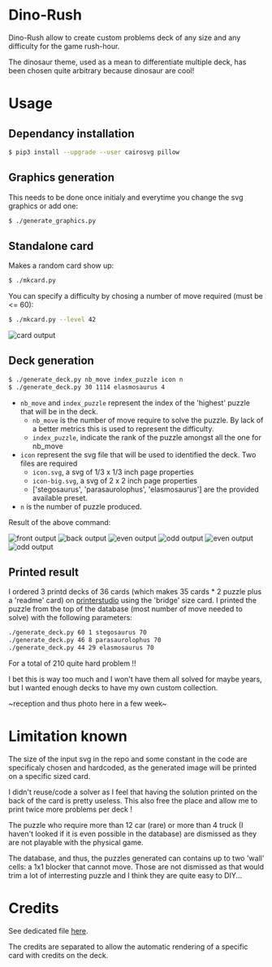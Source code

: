# Dino-Rush
Dino-Rush allow to create custom problems deck of any size and any difficulty for the game rush-hour.

The dinosaur theme, used as a mean to differentiate multiple deck, has been chosen quite arbitrary because dinosaur are cool!

# Usage
## Dependancy installation
```sh
$ pip3 install --upgrade --user cairosvg pillow
```

## Graphics generation
This needs to be done once initialy and everytime you change the svg graphics or add one:
```sh
$ ./generate_graphics.py
```

## Standalone card
Makes a random card show up:
```sh
$ ./mkcard.py
```

You can specify a difficulty by chosing a number of move required (must be <= 60):
```sh
$ ./mkcard.py --level 42
```

![card output](example/standalone_example.png "standalone output")

## Deck generation
```sh
$ ./generate_deck.py nb_move index_puzzle icon n
$ ./generate_deck.py 30 1114 elasmosaurus 4
```
 - `nb_move` and `index_puzzle` represent the index of the 'highest' puzzle that will be in the deck.
   - `nb_move` is the number of move require to solve the puzzle. By lack of a better metrics this is used to represent the difficulty.
   - `index_puzzle`, indicate the rank of the puzzle amongst all the one for nb\_move
 - `icon` represent the svg file that will be used to identified the deck. Two files are required
   - `icon.svg`, a svg of 1/3 x 1/3 inch page properties
   - `icon-big.svg`, a svg of 2 x 2 inch page properties
   - ['stegosaurus', 'parasaurolophus', 'elasmosaurus'] are the provided available preset.
 - `n` is the number of puzzle produced.

Result of the above command:

![front output](example/deck/elasmosaurus-front.png "front output")
![back output](example/deck/elasmosaurus-back.png "back output")
![even output](example/deck/elasmosaurus-even-1.png "even output")
![odd output](example/deck/elasmosaurus-odd-2.png "odd output")
![even output](example/deck/elasmosaurus-even-3.png "even output")
![odd output](example/deck/elasmosaurus-odd-4.png "odd output")

## Printed result
I ordered 3 printd decks of 36 cards (which makes 35 cards * 2 puzzle plus a 'readme' card) on [printerstudio](https://www.printerstudio.com) using the 'bridge' size card.
I printed the puzzle from the top of the database (most number of move needed to solve) with the following parameters:
```sh
./generate_deck.py 60 1 stegosaurus 70
./generate_deck.py 46 8 parasaurolophus 70
./generate_deck.py 44 29 elasmosaurus 70
```

For a total of 210 quite hard problem !!

I bet this is way too much and I won't have them all solved for maybe years, but I wanted enough decks to have my own custom collection.

~reception and thus photo here in a few week~

# Limitation known
The size of the input svg in the repo and some constant in the code are specificaly chosen and hardcoded, as the generated image will be printed on a specific sized card.

I didn't reuse/code a solver as I feel that having the solution printed on the back of the card is pretty useless. This also free the place and allow me to print twice more problems per deck !

The puzzle who require more than 12 car (rare) or more than 4 truck (I haven't looked if it is even possible in the database) are dismissed as they are not playable with the physical game.

The database, and thus, the puzzles generated can contains up to two 'wall' cells: a 1x1 blocker that cannot move. Those are not dismissed as that would trim a lot of interresting puzzle and I think they are quite easy to DIY...

# Credits
See dedicated file [here](credits.md).

The credits are separated to allow the automatic rendering of a specific card with credits on the deck.
